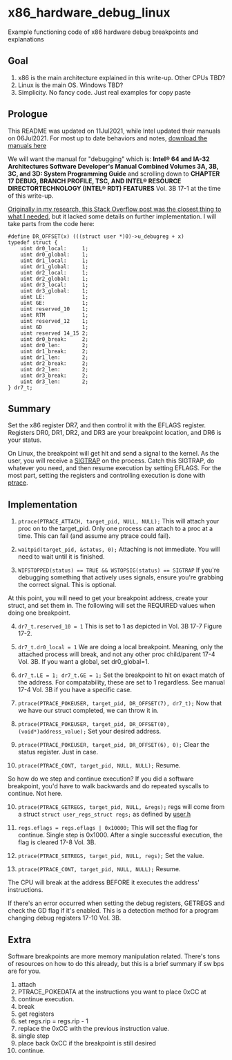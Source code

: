 # x86_hardware_debug_linux
Example functioning code of x86 hardware debug breakpoints and explanations


## Goal
1. x86 is the main architecture explained in this write-up. Other CPUs TBD?
2. Linux is the main OS. Windows TBD?
3. Simplicity. No fancy code. Just real examples for copy paste


## Prologue
This README was updated on 11Jul2021, while Intel updated their manuals on 06Jul2021. For most up to date behaviors and notes, [download the manuals here](https://software.intel.com/content/www/us/en/develop/articles/intel-sdm.html)

We will want the manual for "debugging" which is: **Intel® 64 and IA-32 Architectures Software Developer's Manual Combined Volumes 3A, 3B, 3C, and 3D: System Programming Guide** and scrolling down to **CHAPTER 17 DEBUG, BRANCH PROFILE, TSC, AND INTEL® RESOURCE DIRECTORTECHNOLOGY (INTEL® RDT) FEATURES** Vol. 3B 17-1 at the time of this write-up.


[Originally in my research, this Stack Overflow post was the closest thing to what I needed](https://stackoverflow.com/questions/40818920/how-to-set-the-value-of-dr7-register-in-order-to-create-a-hardware-breakpoint-on), but it lacked some details on further implementation. I will take parts from the code here:
```
#define DR_OFFSET(x) (((struct user *)0)->u_debugreg + x)
typedef struct {
    uint dr0_local:     1;
    uint dr0_global:    1;
    uint dr1_local:     1;
    uint dr1_global:    1;
    uint dr2_local:     1;
    uint dr2_global:    1;
    uint dr3_local:     1;
    uint dr3_global:    1;
    uint LE:            1;
    uint GE:            1;
    uint reserved_10    1;
    uint RTM            1;
    uint reserved_12    1;
    uint GD             1;
    uint reserved 14_15 2;
    uint dr0_break:     2;
    uint dr0_len:       2;
    uint dr1_break:     2;
    uint dr1_len:       2;
    uint dr2_break:     2;
    uint dr2_len:       2;
    uint dr3_break:     2;
    uint dr3_len:       2;
} dr7_t;
```


## Summary
Set the x86 register DR7, and then control it with the EFLAGS register. Registers DR0, DR1, DR2, and DR3 are your breakpoint location, and DR6 is your status.

On Linux, the breakpoint will get hit and send a signal to the kernel. As the user, you will receive a [SIGTRAP](https://man7.org/linux/man-pages/man7/signal.7.html) on the process. Catch this SIGTRAP, do whatever you need, and then resume execution by setting EFLAGS. For the most part, setting the registers and controlling execution is done with [ptrace](https://man7.org/linux/man-pages/man2/ptrace.2.html).


## Implementation

1. `ptrace(PTRACE_ATTACH, target_pid, NULL, NULL);`
This will attach your proc on to the target_pid. Only one process can attach to a proc at a time. This can fail (and assume any ptrace could fail).

2. `waitpid(target_pid, &status, 0);`
Attaching is not immediate. You will need to wait until it is finished.

3. `WIFSTOPPED(status) == TRUE && WSTOPSIG(status) == SIGTRAP`
If you're debugging something that actively uses signals, ensure you're grabbing the correct signal. This is optional.

At this point, you will need to get your breakpoint address, create your struct, and set them in. The following will set the REQUIRED values when doing one breakpoint.

4. `dr7_t.reserved_10 = 1`
This is set to 1 as depicted in Vol. 3B 17-7 Figure 17-2.

5. `dr7_t.dr0_local = 1`
We are doing a local breakpoint. Meaning, only the attached process will break, and not any other proc child/parent 17-4 Vol. 3B. If you want a global, set dr0_global=1.

6. `dr7_t.LE = 1; dr7_t.GE = 1;`
Set the breakpoint to hit on exact match of the address. For compatability, these are set to 1 regardless. See manual 17-4 Vol. 3B if you have a specific case.

7. `ptrace(PTRACE_POKEUSER, target_pid, DR_OFFSET(7), dr7_t);`
Now that we have our struct completed, we can throw it in.

8. `ptrace(PTRACE_POKEUSER, target_pid, DR_OFFSET(0), (void*)address_value);`
Set your desired address.

9. `ptrace(PTRACE_POKEUSER, target_pid, DR_OFFSET(6), 0);`
Clear the status register. Just in case.

11. `ptrace(PTRACE_CONT, target_pid, NULL, NULL);`
Resume.

So how do we step and continue execution? If you did a software breakpoint, you'd have to walk backwards and do repeated syscalls to continue. Not here.

10. `ptrace(PTRACE_GETREGS, target_pid, NULL, &regs);`
regs will come from a struct `struct user_regs_struct regs;` as defined by [user.h](https://sites.uclouvain.be/SystInfo/usr/include/sys/user.h.html)

12. `regs.eflags = regs.eflags | 0x10000;`
This will set the flag for continue. Single step is 0x1000. After a single successful execution, the flag is cleared 17-8 Vol. 3B.

10. `ptrace(PTRACE_SETREGS, target_pid, NULL, regs);`
Set the value.

11. `ptrace(PTRACE_CONT, target_pid, NULL, NULL);`
Resume.

The CPU will break at the address BEFORE it executes the address' instructions.

If there's an error occurred when setting the debug registers, GETREGS and check the GD flag if it's enabled. This is a detection method for a program changing debug registers 17-10 Vol. 3B.


## Extra

Software breakpoints are more memory manipulation related. There's tons of resources on how to do this already, but this is a brief summary if sw bps are for you.

1. attach
2. PTRACE_POKEDATA at the instructions you want to place 0xCC at
3. continue execution.
4. break
5. get registers
6. set regs.rip = regs.rip - 1
7. replace the 0xCC with the previous instruction value.
8. single step
9. place back 0xCC if the breakpoint is still desired
10. continue.
